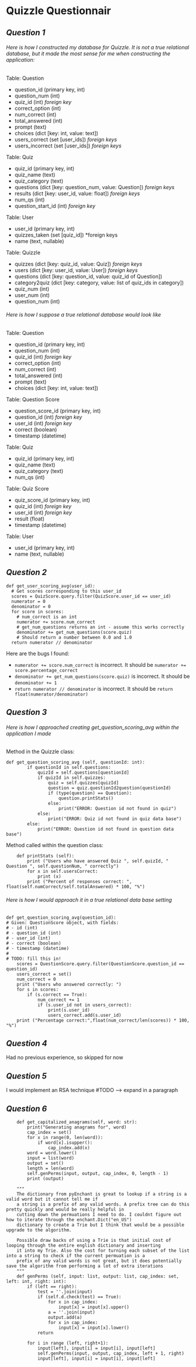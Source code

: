 # Quizzle Questionnair

## *Question 1*

###### *Here is how I constructed my database for Quizzle. It is not a true relational database, but it made the most sense for me when constructing the application:*

Table: Question
* question_id (primary key, int)
* question_num (int)
* quiz_id (int) *foreign key*
* correct_option (int)
* num_correct (int)
* total_answered (int)
* prompt (text)
* choices (dict [key: int, value: text])
* users_correct (set [user_ids]) *foreign keys*
* users_incorrect (set [user_ids]) *foreign keys*

Table: Quiz
* quiz_id (primary key, int)
* quiz_name (text)
* quiz_category (text)
* questions (dict [key: question_num, value: Question]) *foreign keys*
* results (dict [key: user_id, value: float]) *foreign keys*
* num_qs (int)
* question_start_id (int) *foreign key*

Table: User
* user_id (primary key, int)
* quizzes_taken (set [quiz_id]) *foreign keys
* name (text, nullable)

Table: Quizzle
* quizzes (dict [key: quiz_id, value: Quiz]) *foreign keys*
* users (dict [key: user_id, value: User]) *foreign keys*
* questions (dict [key: question_id, value: quiz_id of Question])
* category2quiz (dict [key: category, value: list of quiz_ids in category])
* quiz_num (int)
* user_num (int)
* question_num (int)

###### *Here is how I suppose a true relational database would look like*

Table: Question
* question_id (primary key, int)
* question_num (int)
* quiz_id (int) *foreign key*
* correct_option (int)
* num_correct (int)
* total_answered (int)
* prompt (text)
* choices (dict [key: int, value: text])

Table: Question Score
* question_score_id (primary key, int)
* question_id (int) *foreign key*
* user_id (int) *foreign key*
* correct (boolean)
* timestamp (datetime)


Table: Quiz
* quiz_id (primary key, int)
* quiz_name (text)
* quiz_category (text)
* num_qs (int)

Table: Quiz Score
* quiz_score_id (primary key, int)
* quiz_id (int) *foreign key*
* user_id (int) *foreign key*
* result (float)
* timestamp (datetime)

Table: User
* user_id (primary key, int)
* name (text, nullable)

## *Question 2*

```
def get_user_scoring_avg(user_id):
  # Get scores corresponding to this user_id
  scores = QuizScore.query.filter(QuizScore.user_id == user_id)
  numerator = 0
  denominator = 0
  for score in scores:
    # num_correct is an int
    numerator += score.num_correct
    # get_num_questions returns an int - assume this works correctly
    denominator += get_num_questions(score.quiz)
    # Should return a number between 0.0 and 1.0
  return numerator // denominator
```
Here are the bugs I found:
* ``` numerator += score.num_correct ``` is incorrect. It should be ```numerator += score.percentage_correct```
* ```denominator += get_num_questions(score.quiz)``` is incorrect. It should be ```denominator += 1```
* ```return numerator // denominator``` is incorrect. It should be ```return float(numerator/denominator)```

## *Question 3*

###### *Here is how I approached creating get_question_scoring_avg within the application I made*

Method in the Quizzle class:
``` 
def get_question_scoring_avg (self, questionId: int):
        if questionId in self.questions:
            quizId = self.questions[questionId]
            if quizId in self.quizzes:
                quiz = self.quizzes[quizId]
                question = quiz.questionId2question(questionId)
                if (type(question) == Question):
                    question.printStats() 
                else:
                    print("ERROR: Question id not found in quiz")
            else:
                print("ERROR: Quiz id not found in quiz data base")
        else:
            print("ERROR: Question id not found in question data base")
```
Method called within the question class:
``` 
    def printStats (self):
        print ("Users who have answered Quiz ", self.quizId, " Question ", self.questionNum, " correctly")
        for x in self.usersCorrect:
            print (x)
        print ("Percent of responses correct: ", float(self.numCorrect/self.totalAnswered) * 100, "%")
``` 

###### *Here is how I would approach it in a true relational data base setting*
``` 
def get_question_scoring_avg(question_id):
# Given: QuestionScore object, with fields:
# - id (int)
# - question_id (int)
# - user_id (int)
# - correct (boolean)
# - timestamp (datetime)
#
# TODO: fill this in!
    scores = QuestionScore.query.filter(QuestionScore.question_id == question_id)
    users_correct = set()
    num_correct = 0
    print ("Users who answered correctly: ")
    for s in scores:
        if (s.correct == True):
            num_correct += 1
            if (s.user_id not in users_correct):
                print(s.user_id)
                users_correct.add(s.user_id)
    print ("Percentage correct:",float(num_correct/len(scores)) * 100, "%")
``` 
## *Question 4*
Had no previous experience, so skipped for now


## *Question 5*
I would implement an RSA technique #TODO --> expand in a paragraph

## *Question 6*

``` 
    def get_capitalized_anagrams(self, word: str):
        print("Generating anagrams for", word)
        cap_index = set()
        for x in range(0, len(word)):
            if word[x].isupper():
                cap_index.add(x)
        word = word.lower()
        input = list(word)
        output = set()
        length = len(word)
        self.genPerms(input, output, cap_index, 0, length - 1)
        print (output)
        
    """
    The dictionary from pyEnchant is great to lookup if a string is a valid word but it cannot tell me if
    a string is a prefix of any valid words. A prefix tree can do this pretty quickly and would be really helpful in
    cutting down the permuations I need to do. I couldnt figure out how to iterate through the enchant.Dict("en_US")
    dictionary to create a Trie but I think that would be a possible upgrade to the algorithm. 
    
    Possible draw backs of using a Trie is that initial cost of looping through the entire english dictionary and inserting
    it into my Trie. Also the cost for turning each subset of the list into a string to check if the current permuation is a 
    prefix of any valid words is not great, but it does potentially save the algorithm from performing a lot of extra iterations
    """
    def genPerms (self, input: list, output: list, cap_index: set, left: int, right: int):
        if (left == right):
            test = ''.join(input)
            if (self.d.check(test) == True):
                for x in cap_index:
                    input[x] = input[x].upper()
                a = ''.join(input)
                output.add(a)
                for x in cap_index:
                    input[x] = input[x].lower()
            return
            
        for i in range (left, right+1):
            input[left], input[i] = input[i], input[left]
            self.genPerms(input, output, cap_index, left + 1, right)
            input[left], input[i] = input[i], input[left]
``` 
